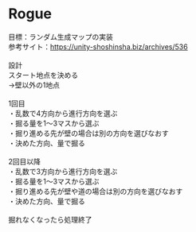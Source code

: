 # Rogue
目標：ランダム生成マップの実装<br>
参考サイト：https://unity-shoshinsha.biz/archives/536
<br>
<br>
設計<br>
スタート地点を決める<br>
→壁以外の1地点<br>
<br>
1回目<br>
・乱数で4方向から進行方向を選ぶ<br>
・掘る量を1～3マスから選ぶ<br>
・掘り進める先が壁の場合は別の方向を選びなおす<br>
・決めた方向、量で掘る<br>
<br>
2回目以降<br>
・乱数で3方向から進行方向を選ぶ<br>
・掘る量を1～3マスから選ぶ<br>
・掘り進める先が壁や道の場合は別の方向を選びなおす<br>
・決めた方向、量で掘る<br>
<br>
掘れなくなったら処理終了<br>
<br>
